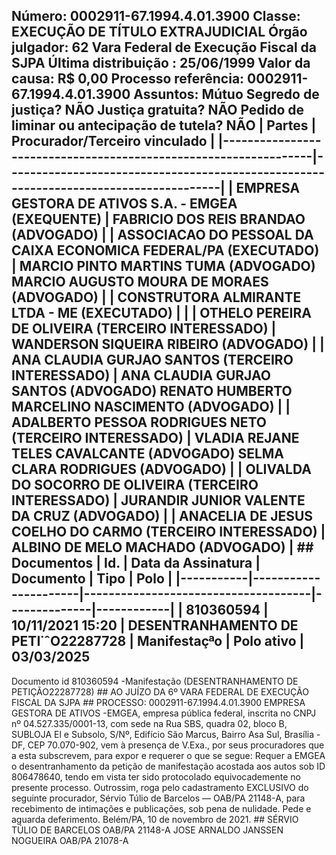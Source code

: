 ## Número: 0002911-67.1994.4.01.3900 Classe: EXECUÇÃO DE TÍTULO EXTRAJUDICIAL Órgão julgador: 62 Vara Federal de Execução Fiscal da SJPA Última distribuição : 25/06/1999 Valor da causa: R$ 0,00 Processo referência: 0002911-67.1994.4.01.3900 Assuntos: Mútuo Segredo de justiça? NÃO Justiça gratuita? NÃO Pedido de liminar ou antecipação de tutela? NÃO | Partes | Procurador/Terceiro vinculado | |-----------------------------------------------------------------|--------------------------------------------------------------------------------------| | EMPRESA GESTORA DE ATIVOS S.A. - EMGEA (EXEQUENTE) | FABRICIO DOS REIS BRANDAO (ADVOGADO) | | ASSOCIACAO DO PESSOAL DA CAIXA ECONOMICA FEDERAL/PA (EXECUTADO) | MARCIO PINTO MARTINS TUMA (ADVOGADO) MARCIO AUGUSTO MOURA DE MORAES (ADVOGADO) | | CONSTRUTORA ALMIRANTE LTDA - ME (EXECUTADO) | | | OTHELO PEREIRA DE OLIVEIRA (TERCEIRO INTERESSADO) | WANDERSON SIQUEIRA RIBEIRO (ADVOGADO) | | ANA CLAUDIA GURJAO SANTOS (TERCEIRO INTERESSADO) | ANA CLAUDIA GURJAO SANTOS (ADVOGADO) RENATO HUMBERTO MARCELINO NASCIMENTO (ADVOGADO) | | ADALBERTO PESSOA RODRIGUES NETO (TERCEIRO INTERESSADO) | VLADIA REJANE TELES CAVALCANTE (ADVOGADO) SELMA CLARA RODRIGUES (ADVOGADO) | | OLIVALDA DO SOCORRO DE OLIVEIRA (TERCEIRO INTERESSADO) | JURANDIR JUNIOR VALENTE DA CRUZ (ADVOGADO) | | ANACELIA DE JESUS COELHO DO CARMO (TERCEIRO INTERESSADO) | ALBINO DE MELO MACHADO (ADVOGADO) | ## Documentos | Id. | Data da Assinatura | Documento | Tipo | Polo | |-----------|----------------------|-------------------------------------|--------------|------------| | 810360594 | 10/11/2021 15:20 | DESENTRANHAMENTO DE PETI˙ˆO22287728 | Manifestaçªo | Polo ativo | 03/03/2025

Documento id 810360594 -Manifestação (DESENTRANHAMENTO DE PETIÇÃO22287728) ## AO JUÍZO DA 6º VARA FEDERAL DE EXECUÇÃO FISCAL DA SJPA ## PROCESSO: 0002911-67.1994.4.01.3900 EMPRESA GESTORA DE ATIVOS -EMGEA, empresa pública federal, inscrita no CNPJ nº 04.527.335/0001-13, com sede na Rua SBS, quadra 02, bloco B, SUBLOJA El e Subsolo, S/Nº, Edifício São Marcus, Bairro Asa Sul, Brasília -DF, CEP 70.070-902, vem à presença de V.Exa., por seus procuradores que a esta subscrevem, para expor e requerer o que se segue: Requer a EMGEA o desentranhamento da petição de manifestação acostada aos autos sob ID 806478640, tendo em vista ter sido protocolado equivocademente no presente processo. Outrossim, roga pelo cadastramento EXCLUSIVO do seguinte procurador, Sérvio Túlio de Barcelos — OAB/PA 21148-A, para recebimento de intimações e publicações, sob pena de nulidade. Pede e aguarda deferimento. Belém/PA, 10 de novembro de 2021. ## SÉRVIO TÚLIO DE BARCELOS OAB/PA 21148-A JOSE ARNALDO JANSSEN NOGUEIRA OAB/PA 21078-A

